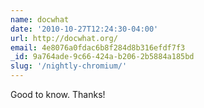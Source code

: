 ```yaml
---
name: docwhat
date: '2010-10-27T12:24:30-04:00'
url: http://docwhat.org/
email: 4e8076a0fdac6b8f284d8b316efdf7f3
_id: 9a764ade-9c66-424a-b206-2b5884a185bd
slug: '/nightly-chromium/'
---
```


Good to know. Thanks!
